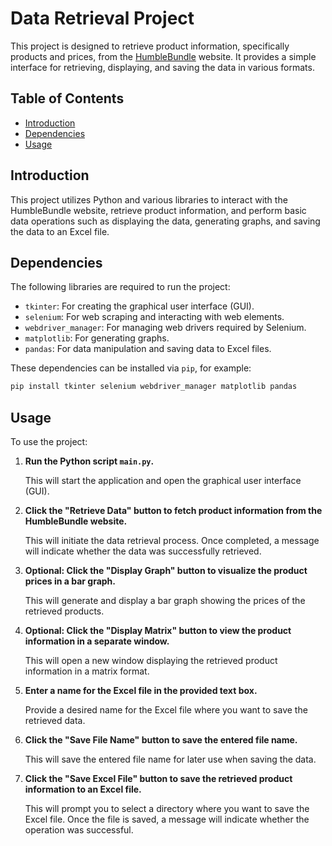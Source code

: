 # Data Retrieval Project

This project is designed to retrieve product information, specifically products and prices, from the [HumbleBundle](https://www.humblebundle.com/store/search?sort=bestselling&genre=vr&hmb_source=navbar) website. It provides a simple interface for retrieving, displaying, and saving the data in various formats.

## Table of Contents

- [Introduction](#introduction)
- [Dependencies](#dependencies)
- [Usage](#usage)
  
## Introduction

This project utilizes Python and various libraries to interact with the HumbleBundle website, retrieve product information, and perform basic data operations such as displaying the data, generating graphs, and saving the data to an Excel file.

## Dependencies

The following libraries are required to run the project:

- `tkinter`: For creating the graphical user interface (GUI).
- `selenium`: For web scraping and interacting with web elements.
- `webdriver_manager`: For managing web drivers required by Selenium.
- `matplotlib`: For generating graphs.
- `pandas`: For data manipulation and saving data to Excel files.

These dependencies can be installed via `pip`, for example:

```bash
pip install tkinter selenium webdriver_manager matplotlib pandas
```

## Usage

To use the project:

1. **Run the Python script `main.py`.**
   
   This will start the application and open the graphical user interface (GUI).

2. **Click the "Retrieve Data" button to fetch product information from the HumbleBundle website.**

   This will initiate the data retrieval process. Once completed, a message will indicate whether the data was successfully retrieved.

3. **Optional: Click the "Display Graph" button to visualize the product prices in a bar graph.**

   This will generate and display a bar graph showing the prices of the retrieved products.

4. **Optional: Click the "Display Matrix" button to view the product information in a separate window.**

   This will open a new window displaying the retrieved product information in a matrix format.

5. **Enter a name for the Excel file in the provided text box.**

   Provide a desired name for the Excel file where you want to save the retrieved data.

6. **Click the "Save File Name" button to save the entered file name.**

   This will save the entered file name for later use when saving the data.

7. **Click the "Save Excel File" button to save the retrieved product information to an Excel file.**

   This will prompt you to select a directory where you want to save the Excel file. Once the file is saved, a message will indicate whether the operation was successful.


